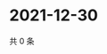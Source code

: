 # 2021-12-30

共 0 条

<!-- BEGIN WEIBO -->
<!-- 最后更新时间 Thu Dec 30 2021 17:09:27 GMT+0800 (China Standard Time) -->

<!-- END WEIBO -->
